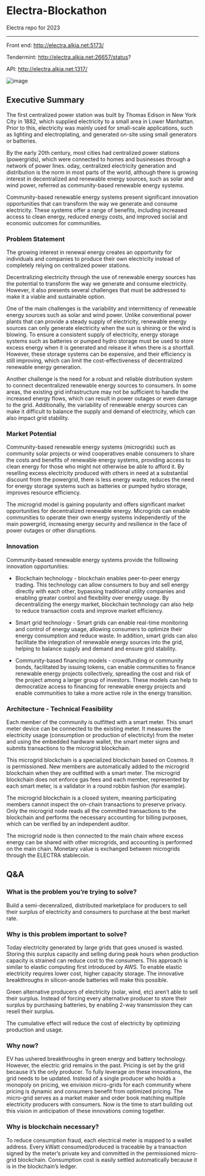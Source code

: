 # Electra-Blockathon
Electra repo for 2023

---

Front end:
http://electra.alkia.net:5173/

Tendermint:
http://electra.alkia.net:26657/status?

API:
http://electra.alkia.net:1317/

![image](https://user-images.githubusercontent.com/17525857/235558001-98df9f93-54d0-4c88-bbb7-7d466cfd13de.png)

## Executive Summary
The first centralized power station was built by Thomas Edison in New York City in 1882, which supplied electricity to a small area in Lower Manhattan. Prior to this, electricity was mainly used for small-scale applications, such as lighting and electroplating, and generated on-site using small generators or batteries.

By the early 20th century, most cities had centralized power stations (powergrids), which were connected to homes and businesses through a network of power lines. oday, centralized electricity generation and distribution is the norm in most parts of the world, although there is growing interest in decentralized and renewable energy sources, such as solar and wind power, referred as community-based renewable energy systems.

Community-based renewable energy systems present significant innovation opportunities that can transform the way we generate and consume electricity. These systems offer a range of benefits, including increased access to clean energy, reduced energy costs, and improved social and economic outcomes for communities.

### Problem Statement
The growing interest in renewal energy creates an opportunity for individuals and companies to produce their own electricity instead of completely relying on centralized power stations. 

Decentralizing electricity through the use of renewable energy sources has the potential to transform the way we generate and consume electricity. However, it also presents several challenges that must be addressed to make it a viable and sustainable option.

One of the main challenges is the variability and intermittency of renewable energy sources such as solar and wind power. Unlike conventional power plants that can provide a steady supply of electricity, renewable energy sources can only generate electricity when the sun is shining or the wind is blowing. To ensure a consistent supply of electricity, energy storage systems such as batteries or pumped hydro storage must be used to store excess energy when it is generated and release it when there is a shortfall. However, these storage systems can be expensive, and their efficiency is still improving, which can limit the cost-effectiveness of decentralized renewable energy generation.

Another challenge is the need for a robust and reliable distribution system to connect decentralized renewable energy sources to consumers. In some areas, the existing grid infrastructure may not be sufficient to handle the increased energy flows, which can result in power outages or even damage to the grid. Additionally, the variability of renewable energy sources can make it difficult to balance the supply and demand of electricity, which can also impact grid stability.

### Market Potential
Community-based renewable energy systems (microgrids) such as community solar projects or wind cooperatives enable consumers to share the costs and benefits of renewable energy systems, providing access to clean energy for those who might not otherwise be able to afford it. By reselling excess electricity produced with others in need at a substantial discount from the powergrid, there is less energy waste, reduces the need for energy storage systems such as batteries or pumped hydro storage, improves resource efficiency. 

The microgrid model is gaining popularity and offers significant market opportunities for decentralized renewable energy. Microgrids can enable communities to operate their own energy systems independently of the main powergrid, increasing energy security and resilience in the face of power outages or other disruptions.

### Innovation
Community-based renewable energy systems provide the folllowing innovation opportunities:

- Blockchain technology - blockchain enables peer-to-peer energy trading. This technology can allow consumers to buy and sell energy directly with each other, bypassing traditional utility companies and enabling greater control and flexibility over energy usage. By decentralizing the energy market, blockchain technology can also help to reduce transaction costs and improve market efficiency.

- Smart grid technology - Smart grids can enable real-time monitoring and control of energy usage, allowing consumers to optimize their energy consumption and reduce waste. In addition, smart grids can also facilitate the integration of renewable energy sources into the grid, helping to balance supply and demand and ensure grid stability.

- Community-based financing models - crowdfunding or community bonds, facilitated by issuing tokens, can enable communities to finance renewable energy projects collectively, spreading the cost and risk of the project among a larger group of investors. These models can help to democratize access to financing for renewable energy projects and enable communities to take a more active role in the energy transition.

### Architecture - Technical Feasibility
Each member of the community is outfitted with a smart meter. This smart meter device can be connected to the existing meter. It measures the electricity usage (consumption or production of electricity) from the meter and using the embedded hardware wallet, the smart meter signs and submits transactions to the microgrid blockchain. 

This microgrid blockchain is a specialized blockchain based on Cosmos. It is permissioned. New members are automatically added to the microgrid blockchain when they are outfitted with a smart meter. The microgrid blockchain does not enforce gas fees and each member, represented by each smart meter, is a validator in a round robbin fashion (for example).

The microgrid blockchain is a closed system, meaning participating members cannot inspect the on-chain transactions to preserve privacy. Only the microgrid node reads all the committed transactions to the blockchain and performs the necessary accounting for billing purposes, which can be verified by an independent auditor. 

The microgrid node is then connected to the main chain where excess energy can be shared with other microgrids, and accounting is performed on the main chain. Monetary value is exchanged between microgrids through the ELECTRA stablecoin. 

## Q&A

### What is the problem you’re trying to solve?
Build a semi-decenralized, distributed marketplace for producers to sell their surplus of electricity and consumers to purchase at the best market rate.

### Why is this problem important to solve?
Today electricity generated by large grids that goes unused is wasted. Storing this surplus capacity and selling during peak hours when production capacity is strained can reduce cost to the consumers. This approach is similar to elastic computing first introduced by AWS. To enable elastic electricity requires lower cost, higher capacity storage. The innovative breakthroughs in silicon-anode batteries will make this possible. 

Green alternative producers of electricity (solar, wind, etc) aren’t able to sell their surplus. 	Instead of forcing every alternative producer to store their surplus by purchasing batteries, by enabling 2-way transmission they can resell their surplus. 

The cumulative effect will reduce the cost of electricity by optimizing production and usage.

### Why now?
EV has ushered breakthroughs in green energy and battery technology. However, the electric grid remains in the past. Pricing is set by the grid because it’s the only producer. To fully leverage on these innovations, the grid needs to be updated. Instead of a single producer who holds a monopoly on pricing, we envision micro-grids for each community where pricing is dynamic and consumers benefit from optimized pricing. The micro-grid serves as a market maker and order book matching multiple electricity producers with consumers. 
Now is the time to start building out this vision in anticipation of these innovations coming together.

### Why is blockchain necessary?
To reduce consumption fraud, each electrical meter is mapped to a wallet address. Every kWatt consumed/produced is traceable by a transaction signed by the meter’s private key and committed in the permissioned micro-grid blockchain. Consumption cost is easily settled automatically because it is in the blockchain’s ledger.
